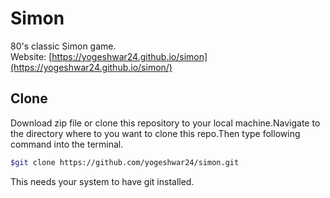 # Simon
80's classic Simon game.  
Website: [https://yogeshwar24.github.io/simon](https://yogeshwar24.github.io/simon/)
## Clone  
Download zip file or clone this repository to your local machine.Navigate to the directory where to you want to clone this repo.Then type following command into the terminal.  
```bash
$git clone https://github.com/yogeshwar24/simon.git
```
This needs your system to have git installed.
